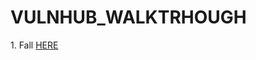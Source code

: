 # VULNHUB_WALKTRHOUGH

<html>
  <head>
  </head>
  <body>
    1. Fall <a href="https://github.com/xNCT22x/Vulnhub_Walkthrough/blob/main/Fall"> HERE </a>
  </body>
<html>
